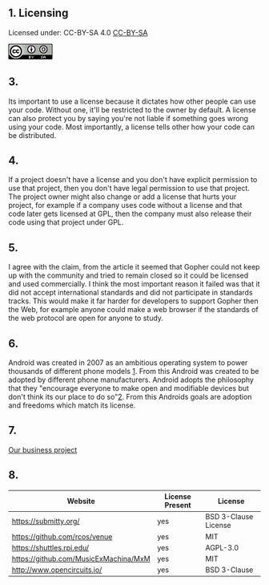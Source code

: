## 1. Licensing
Licensed under: CC-BY-SA 4.0 
[CC-BY-SA](https://creativecommons.org/licenses/by-sa/4.0/)


![CC](cc.png)

## 3.
Its important to use a license because it dictates how other people can 
use your code. Without one, it'll be restricted to the owner by default. 
A license can also protect you by saying you're not liable if something
goes wrong using your code. Most importantly, a license tells other how
your code can be distributed.

## 4.
If a project doesn't have a license and you don't have explicit permission
to use that project, then you don't have legal permission to use that project. 
The project owner might also change or add a license that hurts your project,
for example if a company uses code without a license and that code later 
gets licensed at GPL, then the company must also release their code using 
that project under GPL.

## 5.
I agree with the claim, from the article it seemed that Gopher could not keep
up with the community and tried to remain closed so it could be licensed  
and used commercially. I think the most important reason it failed was that
it did not accept international standards and did not participate in standards
tracks. This would make it far harder for developers to support Gopher then
the Web, for example anyone could make a web browser if the standards of the
web protocol are open for anyone to study. 

## 6.
Android was created in 2007 as an ambitious operating system to power thousands of different phone models [1](https://www.androidauthority.com/history-android-os-name-789433/). From this Android was created to be adopted by different phone manufacturers. Android adopts the philosophy that they "encourage everyone to make open and modifiable devices but don't think its our place to do so"[2](https://source.android.com/setup/start/licenses). From this Androids goals are adoption and freedoms which match its license.

## 7.
[Our business project](https://github.com/limh0228/Craigslist-for-dogs)

## 8.
|Website| License Present | License |
|-------|-----------------|---------|
|https://submitty.org/ | yes | BSD 3-Clause License |
|https://github.com/rcos/venue | yes | MIT |
|https://shuttles.rpi.edu/ | yes | AGPL-3.0 |
|https://github.com/MusicExMachina/MxM | yes | MIT
|http://www.opencircuits.io/ | yes | BSD 3-Clause